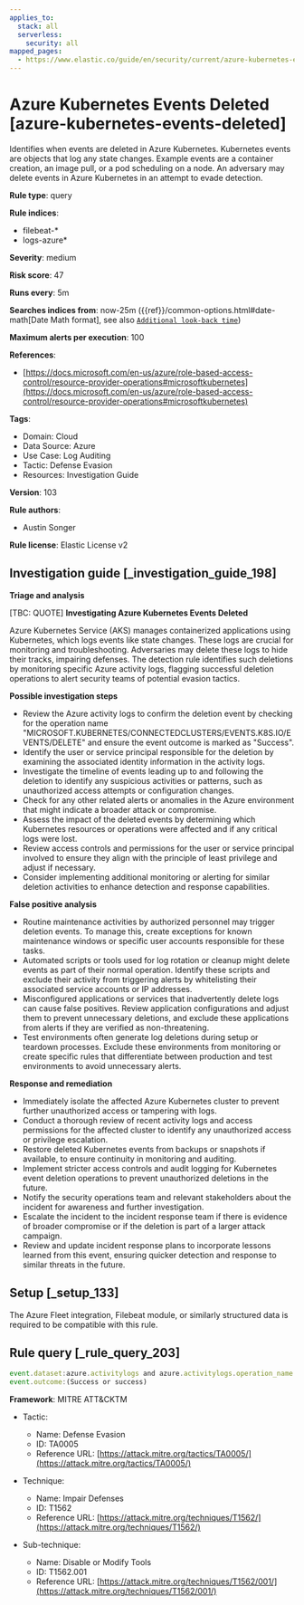 ```yaml
---
applies_to:
  stack: all
  serverless:
    security: all
mapped_pages:
  - https://www.elastic.co/guide/en/security/current/azure-kubernetes-events-deleted.html
---
```


# Azure Kubernetes Events Deleted [azure-kubernetes-events-deleted]

Identifies when events are deleted in Azure Kubernetes. Kubernetes events are objects that log any state changes. Example events are a container creation, an image pull, or a pod scheduling on a node. An adversary may delete events in Azure Kubernetes in an attempt to evade detection.

**Rule type**: query

**Rule indices**:

* filebeat-*
* logs-azure*

**Severity**: medium

**Risk score**: 47

**Runs every**: 5m

**Searches indices from**: now-25m ({{ref}}/common-options.html#date-math[Date Math format], see also [`Additional look-back time`](docs-content://solutions/security/detect-and-alert/create-detection-rule.md#rule-schedule))

**Maximum alerts per execution**: 100

**References**:

* [https://docs.microsoft.com/en-us/azure/role-based-access-control/resource-provider-operations#microsoftkubernetes](https://docs.microsoft.com/en-us/azure/role-based-access-control/resource-provider-operations#microsoftkubernetes)

**Tags**:

* Domain: Cloud
* Data Source: Azure
* Use Case: Log Auditing
* Tactic: Defense Evasion
* Resources: Investigation Guide

**Version**: 103

**Rule authors**:

* Austin Songer

**Rule license**: Elastic License v2

## Investigation guide [_investigation_guide_198]

**Triage and analysis**

[TBC: QUOTE]
**Investigating Azure Kubernetes Events Deleted**

Azure Kubernetes Service (AKS) manages containerized applications using Kubernetes, which logs events like state changes. These logs are crucial for monitoring and troubleshooting. Adversaries may delete these logs to hide their tracks, impairing defenses. The detection rule identifies such deletions by monitoring specific Azure activity logs, flagging successful deletion operations to alert security teams of potential evasion tactics.

**Possible investigation steps**

* Review the Azure activity logs to confirm the deletion event by checking for the operation name "MICROSOFT.KUBERNETES/CONNECTEDCLUSTERS/EVENTS.K8S.IO/EVENTS/DELETE" and ensure the event outcome is marked as "Success".
* Identify the user or service principal responsible for the deletion by examining the associated identity information in the activity logs.
* Investigate the timeline of events leading up to and following the deletion to identify any suspicious activities or patterns, such as unauthorized access attempts or configuration changes.
* Check for any other related alerts or anomalies in the Azure environment that might indicate a broader attack or compromise.
* Assess the impact of the deleted events by determining which Kubernetes resources or operations were affected and if any critical logs were lost.
* Review access controls and permissions for the user or service principal involved to ensure they align with the principle of least privilege and adjust if necessary.
* Consider implementing additional monitoring or alerting for similar deletion activities to enhance detection and response capabilities.

**False positive analysis**

* Routine maintenance activities by authorized personnel may trigger deletion events. To manage this, create exceptions for known maintenance windows or specific user accounts responsible for these tasks.
* Automated scripts or tools used for log rotation or cleanup might delete events as part of their normal operation. Identify these scripts and exclude their activity from triggering alerts by whitelisting their associated service accounts or IP addresses.
* Misconfigured applications or services that inadvertently delete logs can cause false positives. Review application configurations and adjust them to prevent unnecessary deletions, and exclude these applications from alerts if they are verified as non-threatening.
* Test environments often generate log deletions during setup or teardown processes. Exclude these environments from monitoring or create specific rules that differentiate between production and test environments to avoid unnecessary alerts.

**Response and remediation**

* Immediately isolate the affected Azure Kubernetes cluster to prevent further unauthorized access or tampering with logs.
* Conduct a thorough review of recent activity logs and access permissions for the affected cluster to identify any unauthorized access or privilege escalation.
* Restore deleted Kubernetes events from backups or snapshots if available, to ensure continuity in monitoring and auditing.
* Implement stricter access controls and audit logging for Kubernetes event deletion operations to prevent unauthorized deletions in the future.
* Notify the security operations team and relevant stakeholders about the incident for awareness and further investigation.
* Escalate the incident to the incident response team if there is evidence of broader compromise or if the deletion is part of a larger attack campaign.
* Review and update incident response plans to incorporate lessons learned from this event, ensuring quicker detection and response to similar threats in the future.


## Setup [_setup_133]

The Azure Fleet integration, Filebeat module, or similarly structured data is required to be compatible with this rule.


## Rule query [_rule_query_203]

```js
event.dataset:azure.activitylogs and azure.activitylogs.operation_name:"MICROSOFT.KUBERNETES/CONNECTEDCLUSTERS/EVENTS.K8S.IO/EVENTS/DELETE" and
event.outcome:(Success or success)
```

**Framework**: MITRE ATT&CKTM

* Tactic:

    * Name: Defense Evasion
    * ID: TA0005
    * Reference URL: [https://attack.mitre.org/tactics/TA0005/](https://attack.mitre.org/tactics/TA0005/)

* Technique:

    * Name: Impair Defenses
    * ID: T1562
    * Reference URL: [https://attack.mitre.org/techniques/T1562/](https://attack.mitre.org/techniques/T1562/)

* Sub-technique:

    * Name: Disable or Modify Tools
    * ID: T1562.001
    * Reference URL: [https://attack.mitre.org/techniques/T1562/001/](https://attack.mitre.org/techniques/T1562/001/)



